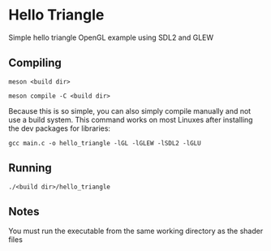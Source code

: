# Hello Triangle
Simple hello triangle OpenGL example using SDL2 and GLEW

## Compiling

`meson <build dir>`

`meson compile -C <build dir>`

Because this is so simple, you can also simply compile manually and not use
a build system. This command works on most Linuxes after installing the dev 
packages for libraries:

`gcc main.c -o hello_triangle -lGL -lGLEW -lSDL2 -lGLU`


## Running

`./<build dir>/hello_triangle`

## Notes

You must run the executable from the same working directory as the shader files
